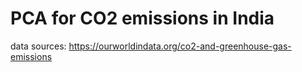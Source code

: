 # PCA for CO2 emissions in India
data sources: https://ourworldindata.org/co2-and-greenhouse-gas-emissions
